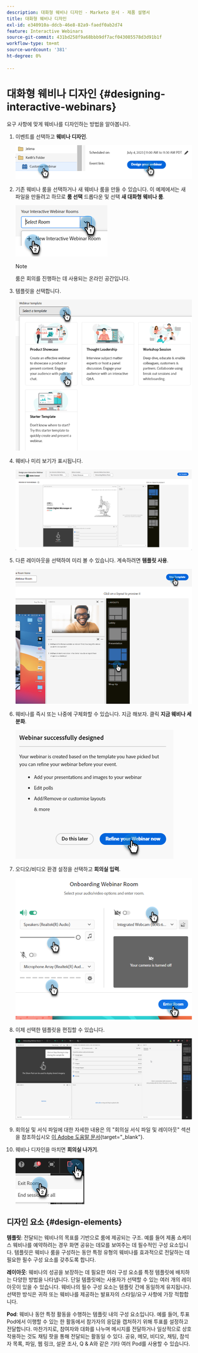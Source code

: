 ```yaml
---
description: 대화형 웨비나 디자인 - Marketo 문서 - 제품 설명서
title: 대화형 웨비나 디자인
exl-id: e340910a-ddcb-46e8-82a9-faedf0ab2d74
feature: Interactive Webinars
source-git-commit: 431bd258f9a68bbb9df7acf043085578d3d91b1f
workflow-type: tm+mt
source-wordcount: '381'
ht-degree: 0%

---
```


# 대화형 웨비나 디자인 {#designing-interactive-webinars}

요구 사항에 맞게 웨비나를 디자인하는 방법을 알아봅니다.

1. 이벤트를 선택하고 **웨비나 디자인**.

   ![](assets/designing-interactive-webinars-1.png)

1. 기존 웨비나 룸을 선택하거나 새 웨비나 룸을 만들 수 있습니다. 이 예제에서는 새 파일을 만들려고 하므로 **룸 선택** 드롭다운 및 선택 **새 대화형 웨비나 룸**.

   ![](assets/designing-interactive-webinars-2.png)

   >[!NOTE]
   >
   >룸은 회의를 진행하는 데 사용되는 온라인 공간입니다.

1. 템플릿을 선택합니다.

   ![](assets/designing-interactive-webinars-3.png)

1. 웨비나 미리 보기가 표시됩니다.

   ![](assets/designing-interactive-webinars-4.png)

1. 다른 레이아웃을 선택하여 미리 볼 수 있습니다. 계속하려면 **템플릿 사용**.

   ![](assets/designing-interactive-webinars-5.png)

1. 웨비나를 즉시 또는 나중에 구체화할 수 있습니다. 지금 해보자. 클릭 **지금 웨비나 세분화**.

   ![](assets/designing-interactive-webinars-6.png)

1. 오디오/비디오 환경 설정을 선택하고 **회의실 입력**.

   ![](assets/designing-interactive-webinars-7.png)

1. 이제 선택한 템플릿을 편집할 수 있습니다.

   ![](assets/designing-interactive-webinars-8.png)

1. 회의실 및 서식 파일에 대한 자세한 내용은 의 &quot;회의실 서식 파일 및 레이아웃&quot; 섹션을 참조하십시오 [이 Adobe 도움말 문서](https://helpx.adobe.com/in/adobe-connect/using/creating-arranging-meetings.html#creating_and_arranging_meetings){target="_blank"}.

1. 웨비나 디자인을 마치면 **회의실 나가기**.

   ![](assets/designing-interactive-webinars-9.png)

## 디자인 요소 {#design-elements}

**템플릿**: 전달되는 웨비나의 목표를 기반으로 룸에 제공되는 구조. 예를 들어 제품 쇼케이스 웨비나를 예약하려는 경우 화면 공유는 데모를 보여주는 데 필수적인 구성 요소입니다. 템플릿은 웨비나 룸을 구성하는 동안 특정 유형의 웨비나를 효과적으로 전달하는 데 필요한 필수 구성 요소를 갖추도록 합니다.

**레이아웃**: 웨비나의 성공을 보장하는 데 필요한 여러 구성 요소를 특정 템플릿에 배치하는 다양한 방법을 나타냅니다. 단일 템플릿에는 사용자가 선택할 수 있는 여러 개의 레이아웃이 있을 수 있습니다. 웨비나의 필수 구성 요소는 템플릿 간에 동일하게 유지됩니다. 선택한 방식은 귀하 또는 웨비나를 제공하는 발표자의 스타일/요구 사항에 가장 적합합니다.

**Pod**: 웨비나 동안 특정 활동을 수행하는 템플릿 내의 구성 요소입니다. 예를 들어, 투표 Pod에서 이행할 수 있는 한 활동에서 참가자의 응답을 캡처하기 위해 투표를 설정하고 전달합니다. 마찬가지로, 참여자와 대화를 나누며 메시지를 전달하거나 일상적으로 상호 작용하는 것도 채팅 팟을 통해 전달되는 활동일 수 있다. 공유, 메모, 비디오, 채팅, 참석자 목록, 파일, 웹 링크, 설문 조사, Q &amp; A와 같은 기타 여러 Pod를 사용할 수 있습니다.
